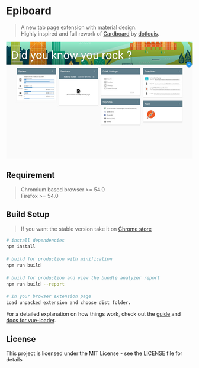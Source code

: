 # Epiboard

> A new tab page extension with material design.<br />
> Highly inspired and full rework of [Cardboard](https://github.com/dotlouis/cardboard) by [dotlouis](https://github.com/dotlouis).

![Epiboard](https://raw.githubusercontent.com/alexays/epiboard/master/screenshot.jpg)

## Requirement

> Chromium based browser >= 54.0<br />
> Firefox >= 54.0

## Build Setup

> If you want the stable version take it on [Chrome store](https://chrome.google.com/webstore/detail/epiboard/eblmkpheecdcbflbhbadgfciakhlhdnm)

``` bash
# install dependencies
npm install

# build for production with minification
npm run build

# build for production and view the bundle analyzer report
npm run build --report

# In your browser extension page
Load unpacked extension and choose dist folder.
```

For a detailed explanation on how things work, check out the [guide](http://vuejs-templates.github.io/webpack/) and [docs for vue-loader](http://vuejs.github.io/vue-loader).

## License

This project is licensed under the MIT License - see the [LICENSE](LICENSE) file for details
